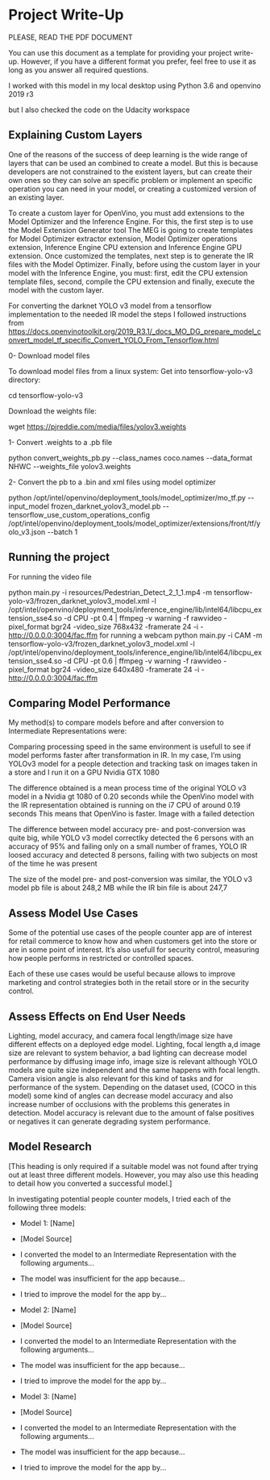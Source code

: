 # Project Write-Up


PLEASE, READ THE PDF DOCUMENT


You can use this document as a template for providing your project write-up. However, if you
have a different format you prefer, feel free to use it as long as you answer all required
questions.

I worked with this model in my local desktop using Python 3.6 and openvino 2019 r3

but I also checked the code on the Udacity workspace




## Explaining Custom Layers

One of the reasons of the success of deep learning is the wide range of layers that can be used an combined to create a model. But this is because developers are not constrained to the existent layers, but can create their own ones so they can solve an specific problem or implement an specific operation you can need in your model, or creating a customized version of an existing layer.

To create a custom layer for OpenVino, you must add extensions to the Model Optimizer and the Inference Engine.
For this, the first step is to use the Model Extension Generator tool
The MEG is going to create templates for Model Optimizer extractor extension, Model Optimizer operations extension, Inference Engine CPU extension and Inference Engine GPU extension.
Once customized the templates, next step is to generate the IR files with the Model Optimizer.
Finally, before using the custom layer in your model with the Inference Engine, you must: first, edit the CPU extension template files, second, compile the CPU extension and finally, execute the model with the custom layer.

For converting the darknet YOLO v3 model from a tensorflow implementation to the needed IR model the steps I followed instructions from https://docs.openvinotoolkit.org/2019_R3.1/_docs_MO_DG_prepare_model_convert_model_tf_specific_Convert_YOLO_From_Tensorflow.html

0-	Download model files

To download model files from a linux system:
Get into tensorflow-yolo-v3 directory:

cd tensorflow-yolo-v3

Download the weights file:

wget https://pjreddie.com/media/files/yolov3.weights


1-	Convert .weights to a .pb file

python convert_weights_pb.py --class_names coco.names --data_format NHWC --weights_file yolov3.weights

2-	Convert the pb to a .bin and xml files using model optimizer

python /opt/intel/openvino/deployment_tools/model_optimizer/mo_tf.py --input_model frozen_darknet_yolov3_model.pb --tensorflow_use_custom_operations_config /opt/intel/openvino/deployment_tools/model_optimizer/extensions/front/tf/yolo_v3.json --batch 1

## Running the project

For running the video file

python main.py -i resources/Pedestrian_Detect_2_1_1.mp4 -m tensorflow-yolo-v3/frozen_darknet_yolov3_model.xml -l /opt/intel/openvino/deployment_tools/inference_engine/lib/intel64/libcpu_extension_sse4.so -d CPU -pt 0.4 | ffmpeg -v warning -f rawvideo -pixel_format bgr24 -video_size 768x432 -framerate 24 -i - http://0.0.0.0:3004/fac.ffm
for running a webcam
python main.py -i CAM -m tensorflow-yolo-v3/frozen_darknet_yolov3_model.xml -l /opt/intel/openvino/deployment_tools/inference_engine/lib/intel64/libcpu_extension_sse4.so -d CPU -pt 0.6 | ffmpeg -v warning -f rawvideo -pixel_format bgr24 -video_size 640x480 -framerate 24 -i - http://0.0.0.0:3004/fac.ffm




## Comparing Model Performance

My method(s) to compare models before and after conversion to Intermediate Representations were:

Comparing processing speed in the same environment is usefull to see if model performs faster after transformation in IR. In my case, I’m using YOLOv3 model for a people detection and tracking task on images taken in a store and I run it on a GPU Nvidia GTX 1080

The difference obtained is a mean process time of the original YOLO v3 model in  a Nvidia gt 1080 of 0.20 seconds while the OpenVino model with the IR representation obtained is running on the i7 CPU of around 0.19 seconds
This means that OpenVino is faster.
Image with a failed detection


The difference between model accuracy pre- and post-conversion was quite big, while YOLO v3 model correctlky detected the 6 persons with an accuracy of 95% and failing only on a small number of frames, YOLO IR loosed accuracy and detected 8 persons, failing with two subjects on most of the time he was present











The size of the model pre- and post-conversion was similar, the YOLO v3 model pb file is about 248,2 MB while the IR bin file is about 247,7

## Assess Model Use Cases

Some of the potential use cases of the people counter app are of interest for retail commerce to know how and when customers get into the store or are in some point of interest. It’s also usefull for security control, measuring how people performs in restricted or controlled spaces.

Each of these use cases would be useful because allows to improve marketing and control strategies both in the retail store or in the security control.

## Assess Effects on End User Needs

Lighting, model accuracy, and camera focal length/image size have different effects on a
deployed edge model.
Lighting, focal length a,d image size are relevant to system behavior, a bad lighting can decrease model performance by diffusing image info, image size is relevant although YOLO models are quite size independent and the same happens with focal length.
Camera vision angle is also relevant for this kind of tasks and for performance of the system. Depending on the dataset used, (COCO in this model) some kind of angles can decrease model accuracy and also increase number of occlusions with the problems this generates in detection.
Model accuracy is relevant due to the amount of false positives or negatives it can generate degrading system performance.

## Model Research

[This heading is only required if a suitable model was not found after trying out at least three
different models. However, you may also use this heading to detail how you converted
a successful model.]

In investigating potential people counter models, I tried each of the following three models:

- Model 1: [Name]
- [Model Source]
- I converted the model to an Intermediate Representation with the following arguments...
- The model was insufficient for the app because...
- I tried to improve the model for the app by...
- Model 2: [Name]
- [Model Source]
- I converted the model to an Intermediate Representation with the following arguments...
- The model was insufficient for the app because...
- I tried to improve the model for the app by...

- Model 3: [Name]
- [Model Source]
- I converted the model to an Intermediate Representation with the following arguments...
- The model was insufficient for the app because...
- I tried to improve the model for the app by...
